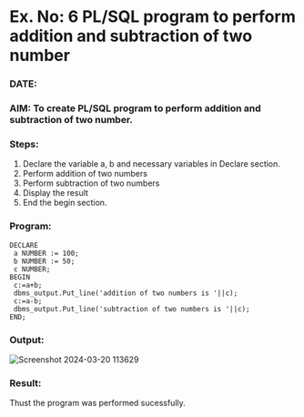 # Ex. No: 6 PL/SQL program to perform addition and subtraction of two number 
### DATE: 
### AIM: To create PL/SQL program to perform addition and subtraction of two number.

### Steps:
1. Declare the variable a, b and necessary variables in Declare section.
2. Perform addition of two numbers
3. Perform subtraction of two numbers 
4. Display the result 
5. End the begin section.

### Program:
```
DECLARE
 a NUMBER := 100;
 b NUMBER := 50;
 c NUMBER;
BEGIN
 c:=a+b;
 dbms_output.Put_line('addition of two numbers is '||c);
 c:=a-b;
 dbms_output.Put_line('subtraction of two numbers is '||c);
END; 

```

### Output:
![Screenshot 2024-03-20 113629](https://github.com/Dhanudhanaraj/DBMS/assets/119218812/020abeb8-7dde-4885-aff8-dab806ec7240)


### Result:
Thust the program was performed sucessfully.
